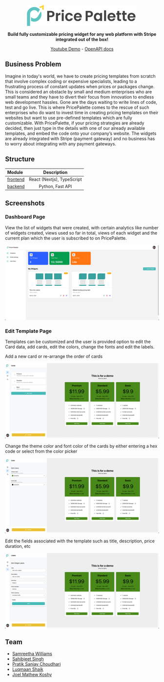 <p align="center">
    <img height=70 src="./images/logo-full.svg"/>
</p>
<p align="center">
  <strong>Build fully customizable pricing widget for any web platform with Stripe integrated out of the box!</strong>
</p>

<p align="center">
  <a href="https://youtu.be/bHuLCsmDNWI">Youtube Demo</a> -
  <a href="./openapi.json">OpenAPI docs</a>
</p>

## Business Problem

Imagine in today's world, we have to create pricing templates from scratch that involve complex coding or expensive specialists, leading to a frustrating process of constant updates when prices or packages change. This is considered an obstacle by small and medium enterprises who are small teams and they have to divert their focus from innovation to endless web development hassles. Gone are the days waiting to write lines of code, test and go live. This is where PricePalette comes to the rescue of such enterprises who do want to invest time in creating pricing templates on their websites but want to use pre-defined templates which are fully customizable. With PricePalette, if your pricing strategies are already decided, then just type in the details with one of our already available templates, and embed the code onto your company’s website. The widgets are already integrated with Stripe (payment gateway) and no business has to worry about integrating with any payment gateways.

## Structure

| Module                                                                    |        Description         |
| :------------------------------------------------------------------------ | :------------------------: |
| [frontend](https://github.com/CodeRoyale/CodeRoyale/tree/v2/frontend)     | React (Nextjs), TypeScript |
| [backend](https://github.com/PricePalette/PricePalette/tree/main/backend) |      Python, Fast API      |

## Screenshots

### Dashboard Page

View the list of widgets that were created, with certain analytics like number of widgets created, views used so far in total, views of each widget and the current plan which the user is subscribed to on PricePalette.

<img src="./images/Dashboard1.png"/>

### Edit Template Page

Templates can be customized and the user is provided option to edit the Card data, add cards, edit the colors, change the fonts and edit the labels.

Add a new card or re-arrange the order of cards

<img src="./images/EditTemplate1.png"/>

Change the theme color and font color of the cards by either entering a hex code or select from the color picker

<img src="./images/EditTemplate2.png"/>

Edit the fields associated with the template such as title, description, price duration, etc

<img src="./images/EditTemplate3.png"/>

## Team

- [Samreetha Williams](https://github.com/samreethawilliams)
- [Sahibjeet Singh](https://github.com/sahibjeetsingh99)
- [Pratik Sanjay Choudhari](https://github.com/pratik-choudhari)
- [Luqmaan Shaik](https://github.com/ShaikLuqmaan)
- [Joel Mathew Koshy](https://github.com/Rec0iL99)
